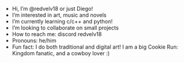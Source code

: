 -  Hi, I’m @redvelv18 or just Diego!
-  I’m interested in art, music and novels
-  I’m currently learning c/c++ and python!
-  I’m looking to collaborate on small projects
-  How to reach me: discord redvelv18
-  Pronouns: he/him
-  Fun fact: I do both traditional and digital art!
I am a big Cookie Run: Kingdom fanatic, and a cowboy lover :)

<!---
DiegoDearest/DiegoDearest is a ✨ special ✨ repository because its `README.md` (this file) appears on your GitHub profile.
You can click the Preview link to take a look at your changes.
--->
